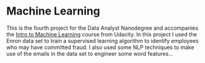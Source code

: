 
# Machine Learning

This is the fourth project for the Data Analyst Nanodegree and accompanies the [Intro to Machine Learning](https://www.udacity.com/course/intro-to-machine-learning--ud120) course from Udacity.  In this project I used the Enron data set to train a supervised learning algorithm to identify employees who may have committed fraud.  I also used some NLP techniques to make use of the emails in the data set to engineer some word features...
